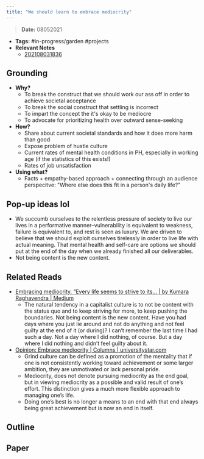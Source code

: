 ```yaml
---
title: "We should learn to embrace mediocrity"
---
```


> **Date:** 08052021

- **Tags:** #in-progress/garden #projects
- **Relevant Notes**
	- [202108031836](chloe-lyt/030%20Private/032%20Zettelkasten/202108031836.md)

## Grounding
- **Why?**
	- To break the construct that we should work our ass off in order to achieve societal acceptance
	- To break the social construct that settling is incorrect
	- To impart the concept the it's okay to be mediocre
	- To advocate for prioritizing health over outward sense-seeking
- **How?**
	- Share about current societal standards and how it does more harm than good
	- Expose problem of hustle culture
	- Current rates of mental health conditions in PH, especially in working age (if the statistics of this exists!)
	- Rates of job unsatisfaction
- **Using what?**
	- Facts + empathy-based approach + connecting through an audience perspecitve: "Where else does this fit in a person's daily life?"


## Pop-up ideas lol
- We succumb ourselves to the relentless pressure of society to live our lives in a performative manner–vulnerability is equivalent to weakness, failure is equivalent to, and rest is seen as luxury. We are driven to believe that we should exploit ourselves tirelessly in order to live life with actual meaning. That mental health and self-care are options we should put at the end of the day when we already finished all our deliverables.
- Not being content is the new content.

## Related Reads
- [Embracing mediocrity. “Every life seems to strive to its… | by Kumara Raghavendra | Medium](https://medium.com/@kumariimc/embracing-mediocrity-22e1ce2631d6)
	- The natural tendency in a capitalist culture is to not be content with the status quo and to keep striving for more, to keep pushing the boundaries. Not being content is the new content. Have you had days where you just lie around and not do anything and not feel guilty at the end of it (or during)? I can’t remember the last time I had such a day. Not a day where I did nothing, of course. But a day where I did nothing and didn’t feel guilty about it.
- [Opinion: Embrace mediocrity | Columns | universitystar.com](https://www.universitystar.com/opinions/columns/opinion-embrace-mediocrity/article_e48c97eb-f8bb-5d4d-9a70-964e0ee3fba1.html)
	- Grind culture can be defined as a promotion of the mentality that if one is not consistently working toward achievement or some larger ambition, they are unmotivated or lack personal pride.
	- Mediocrity, does not denote pursuing mediocrity as the end goal, but in viewing mediocrity as a possible and valid result of one’s effort. This distinction gives a much more flexible approach to managing one’s life.
	- Doing one’s best is no longer a means to an end with that end always being great achievement but is now an end in itself.


## Outline
## Paper